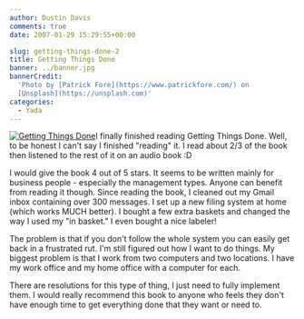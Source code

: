 ```yaml
---
author: Dustin Davis
comments: true
date: 2007-01-29 15:29:55+00:00

slug: getting-things-done-2
title: Getting Things Done
banner: ../banner.jpg
bannerCredit:
  'Photo by [Patrick Fore](https://www.patrickfore.com/) on
  [Unsplash](https://unsplash.com)'
categories:
  - Yada
---
```


[![Getting Things Done](http://ec1.images-amazon.com/images/P/0670899240.01._SCMZZZZZZZ_V1138677131_.jpg)](http://www.amazon.com/gp/redirect.html%3FASIN=0670899240%26tag=ldspdacom-20%26lcode=xm2%26cID=2025%26ccmID=165953%26location=/o/ASIN/0670899240%253FSubscriptionId=0SJZR47BQGX60PK1RXG2)I
finally finished reading Getting Things Done. Well, to be honest I can't say I
finished "reading" it. I read about 2/3 of the book then listened to the rest of
it on an audio book :D

I would give the book 4 out of 5 stars. It seems to be written mainly for
business people - especially the management types. Anyone can benefit from
reading it though. Since reading the book, I cleaned out my Gmail inbox
containing over 300 messages. I set up a new filing system at home (which works
MUCH better). I bought a few extra baskets and changed the way I used my "in
basket." I even bought a nice labeler!

The problem is that if you don't follow the whole system you can easily get back
in a frustrated rut. I'm still figured out how I want to do things. My biggest
problem is that I work from two computers and two locations. I have my work
office and my home office with a computer for each.

There are resolutions for this type of thing, I just need to fully implement
them. I would really recommend this book to anyone who feels they don't have
enough time to get everything done that they want or need to.

